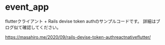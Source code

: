 # event_app
flutterクライアント + Rails devise token authのサンプルコードです。
詳細はブログ似て確認してください。

https://masahiro.me/2020/09/rails-devise-token-authreactnativeflutter/

